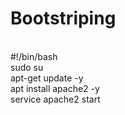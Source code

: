 # Bootstriping
<br>
#!/bin/bash
<br>
sudo su
<br>
apt-get update -y
<br>
apt install apache2 -y
<br>
service apache2 start
